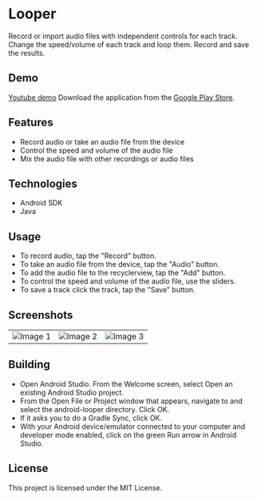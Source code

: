 # Looper

Record or import audio files with independent controls for each track.  Change the speed/volume of each track and loop them. Record and save the results.

## Demo

[Youtube demo](https://www.youtube.com/watch?v=Iq2uNJHoK88) Download the application from the [Google Play Store](https://play.google.com/store/apps/details?id=gemenielabs.looper).

## Features

* Record audio or take an audio file from the device
* Control the speed and volume of the audio file
* Mix the audio file with other recordings or audio files

## Technologies

* Android SDK
* Java

## Usage

* To record audio, tap the "Record" button.
* To take an audio file from the device, tap the "Audio" button.
* To add the audio file to the recyclerview, tap the "Add" button.
* To control the speed and volume of the audio file, use the sliders.
* To save a track click the track, tap the "Save" button.

## Screenshots

<table>
  <tr>
    <td><img src="https://github.com/HatmanStack/looper/blob/main/pics/looper.png" alt="Image 1"></td>
    <td><img src="https://github.com/HatmanStack/looper/blob/main/pics/looper1.png" alt="Image 2"></td>
    <td><img src="https://github.com/HatmanStack/looper/blob/main/pics/looper2.png" alt="Image 3"></td>
  </tr>
</table>

## Building

- Open Android Studio. From the Welcome screen, select Open an existing Android Studio project.
- From the Open File or Project window that appears, navigate to and select the android-looper directory. Click OK.
- If it asks you to do a Gradle Sync, click OK.
- With your Android device/emulator connected to your computer and developer mode enabled, click on the green Run arrow in Android Studio.

## License

This project is licensed under the MIT License.